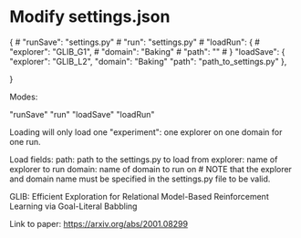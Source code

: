 
# Modify settings.json

{
    # "runSave": "settings.py"
    # "run": "settings.py"
    # "loadRun": {
        # "explorer": "GLIB_G1",
        # "domain": "Baking"
        # "path": ""
    # }
    "loadSave": {
        "explorer": "GLIB_L2",
        "domain": "Baking"
        "path": "path_to_settings.py"
    },

}

Modes:

"runSave"
"run"
"loadSave"
"loadRun"

Loading will only load one "experiment": one explorer on one domain for one run.

Load fields:
    path: path to the settings.py to load from
    explorer: name of explorer to run 
    domain: name of domain to run on
    # NOTE that the explorer and domain name must be specified in the settings.py file to be valid.



GLIB: Efficient Exploration for Relational Model-Based Reinforcement Learning via Goal-Literal Babbling

Link to paper: https://arxiv.org/abs/2001.08299
